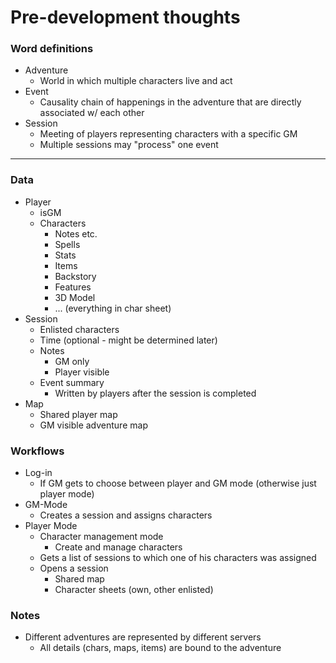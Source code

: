 # Pre-development thoughts
### Word definitions
   - Adventure
     - World in which multiple characters live and act
   - Event
     - Causality chain of happenings in the adventure that are directly associated w/ each other
   - Session
     - Meeting of players representing characters with a specific GM
     - Multiple sessions may "process" one event
   
------------
### Data
   - Player
     - isGM
     - Characters
       - Notes etc.
       - Spells
       - Stats
       - Items
       - Backstory
       - Features
       - 3D Model
       - ... (everything in char sheet)
   - Session
     - Enlisted characters
     - Time (optional - might be determined later)
     - Notes
       - GM only
       - Player visible
     - Event summary
       - Written by players after the session is completed
   - Map
     - Shared player map
     - GM visible adventure map
     
### Workflows
   - Log-in
     - If GM gets to choose between player and GM mode (otherwise just player mode)
   - GM-Mode
     - Creates a session and assigns characters
   - Player Mode
     - Character management mode
       - Create and manage characters
     - Gets a list of sessions to which one of his characters was assigned
     - Opens a session
       - Shared map
       - Character sheets (own, other enlisted)
       
### Notes
 - Different adventures are represented by different servers
   - All details (chars, maps, items) are bound to the adventure
